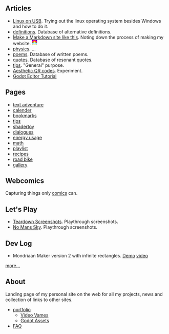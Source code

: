 ## Articles

- [Linux on USB](linux_on_usb). Trying out the linux operating system besides Windows and how to do it.
- [definitions](definitions.md). Database of alternative definitions.
- [Make a Markdown site like this](make_md_site.md). Noting down the process of making my website. ![favicon](favicon.ico)
- [physics](physics.md). ...
- [poems](poems.md). Database of written poems.
- [quotes](quotes.md). Database of resonant quotes.
- [tips](tips.md). "General" purpose.
- [Aesthetic QR codes](aesthetic_qr). Experiment.
- [Godot Editor Tutorial](godot_editor)

## Pages
- [text adventure](text_adventure) 
- [calender](calender.md)
- [bookmarks](bookmarks.md)
- [tips](tips)
- [shadertoy](shadertoy)
- [dialogues](dialogues)
- [energy usage](energy_usage)
- [math](math)
- [playlist](playlist)
- [recipes](recipes)
- [road bike](roadbike)
- [gallery](gallery)

## Webcomics
Capturing things only [comics](comics) can.

## Let's Play
- [Teardown Screenshots](teardown). Playthrough screenshots.
- [No Mans Sky](no_mans_sky). Playthrough screenshots.

## Dev Log  
- Mondriaan Maker version 2 with infinite rectangles. [Demo](https://itch.io/embed-upload/6017377?color=fac901) [video](https://youtube.com/shorts/NXs121C7QTE)

[more...](log.md)

## About 
Landing page of my personal site on the web for all my projects, news and collection of links to other sites.
- [portfolio](portfolio)
	- [Video Vames](portfolio/README.md#video-games)
	- [Godot Assets](portfolio/REAMDE.md#Godot-Asset)
- [FAQ](faq.md)


[^1]: ![initiation](comics/initiation.svg)

